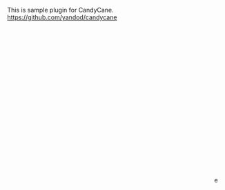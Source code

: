 This is sample plugin for CandyCane.
https://github.com/yandod/candycane

<object width="480" height="360"><param name="movie" value="http://www.youtube.com/v/OuoBuQeSFdo?version=3&amp;hl=en_US"></param><param name="allowFullScreen" value="true"></param><param name="allowscriptaccess" value="always"></param><embed src="http://www.youtube.com/v/OuoBuQeSFdo?version=3&amp;hl=en_US" type="application/x-shockwave-flash" width="480" height="360" allowscriptaccess="always" allowfullscreen="true"></embed></object>e

